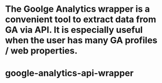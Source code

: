 The Goolge Analytics wrapper is a convenient tool to extract data from GA via API. It is especially useful when the user has many GA profiles / web properties.
=======
# google-analytics-api-wrapper
